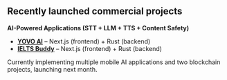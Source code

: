 ## Recently launched commercial projects
**AI-Powered Applications (STT + LLM + TTS + Content Safety)**  
- **[YOVO AI](https://yovo.ai/main)** – Next.js (frontend) + Rust (backend)  
- **[IELTS Buddy](https://ielts-buddy-hui.netlify.app/)** – Next.js (frontend) + Rust (backend) 

Currently implementing multiple mobile AI applications and two blockchain projects, launching next month.
